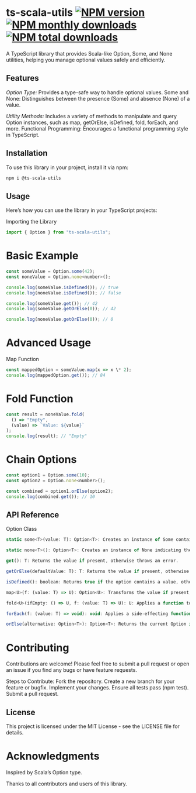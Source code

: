 # ts-scala-utils [![NPM version](https://img.shields.io/npm/v/ts-scala-utils.svg?style=flat)](https://www.npmjs.com/package/ts-scala-utils) [![NPM monthly downloads](https://img.shields.io/npm/dm/ts-scala-utils.svg?style=flat)](https://npmjs.org/package/ts-scala-utils) [![NPM total downloads](https://img.shields.io/npm/dt/ts-scala-utils.svg?style=flat)](https://npmjs.org/package/ts-scala-utils)

A TypeScript library that provides Scala-like Option, Some, and None utilities, helping you manage optional values safely and efficiently.

## Features

_Option Type:_ Provides a type-safe way to handle optional values.
Some and None: Distinguishes between the presence (Some) and absence (None) of a value.

_Utility Methods:_ Includes a variety of methods to manipulate and query Option instances, such as map, getOrElse, isDefined, fold, forEach, and more.
Functional Programming: Encourages a functional programming style in TypeScript.

## Installation

To use this library in your project, install it via npm:

```js
npm i @ts-scala-utils
```

## Usage

Here’s how you can use the library in your TypeScript projects:

Importing the Library

```js
import { Option } from "ts-scala-utils";
```

# Basic Example

```js
const someValue = Option.some(42);
const noneValue = Option.none<number>();

console.log(someValue.isDefined()); // true
console.log(noneValue.isDefined()); // false

console.log(someValue.get()); // 42
console.log(someValue.getOrElse(0)); // 42

console.log(noneValue.getOrElse(0)); // 0
```

# Advanced Usage

Map Function

```js
const mappedOption = someValue.map(x => x \* 2);
console.log(mappedOption.get()); // 84
```

# Fold Function

```js
const result = noneValue.fold(
  () => "Empty",
  (value) => `Value: ${value}`
);
console.log(result); // "Empty"
```

# Chain Options

```js
const option1 = Option.some(10);
const option2 = Option.none<number>();

const combined = option1.orElse(option2);
console.log(combined.get()); // 10
```

## API Reference

Option Class

```js
static some<T>(value: T): Option<T>: Creates an instance of Some containing the provided value.

static none<T>(): Option<T>: Creates an instance of None indicating the absence of a value.

get(): T: Returns the value if present, otherwise throws an error.

getOrElse(defaultValue: T): T: Returns the value if present, otherwise returns the provided default value.

isDefined(): boolean: Returns true if the option contains a value, otherwise false.

map<U>(f: (value: T) => U): Option<U>: Transforms the value if present, otherwise returns None.

fold<U>(ifEmpty: () => U, f: (value: T) => U): U: Applies a function to the value if present, otherwise applies the ifEmpty function.

forEach(f: (value: T) => void): void: Applies a side-effecting function to the value if present.

orElse(alternative: Option<T>): Option<T>: Returns the current Option if it contains a value, otherwise returns the provided alternative Option.

```

# Contributing

Contributions are welcome! Please feel free to submit a pull request or open an issue if you find any bugs or have feature requests.

Steps to Contribute:
Fork the repository.
Create a new branch for your feature or bugfix.
Implement your changes.
Ensure all tests pass (npm test).
Submit a pull request.

## License

This project is licensed under the MIT License - see the LICENSE file for details.

# Acknowledgments

Inspired by Scala’s Option type.

Thanks to all contributors and users of this library.

